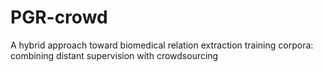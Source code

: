 # PGR-crowd
A hybrid approach toward biomedical relation extraction training corpora: combining distant supervision with crowdsourcing
